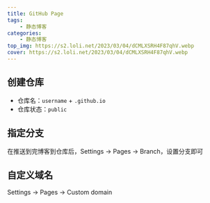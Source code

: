 ```yaml
---
title: GitHub Page
tags: 
    - 静态博客
categories: 
    - 静态博客
top_img: https://s2.loli.net/2023/03/04/dCMLXSRH4F87qhV.webp
cover: https://s2.loli.net/2023/03/04/dCMLXSRH4F87qhV.webp
---
```


##  创建仓库

- 仓库名：`username` + `.github.io`
- 仓库状态：`public`

## 指定分支

在推送到完博客到仓库后，Settings -> Pages -> Branch，设置分支即可

## 自定义域名

Settings -> Pages -> Custom domain






